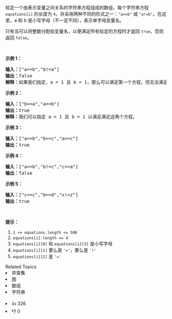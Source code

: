 <p>给定一个由表示变量之间关系的字符串方程组成的数组，每个字符串方程 <code>equations[i]</code> 的长度为 <code>4</code>，并采用两种不同的形式之一：<code>"a==b"</code> 或&nbsp;<code>"a!=b"</code>。在这里，a 和 b 是小写字母（不一定不同），表示单字母变量名。</p>

<p>只有当可以将整数分配给变量名，以便满足所有给定的方程时才返回&nbsp;<code>true</code>，否则返回 <code>false</code>。&nbsp;</p>

<p>&nbsp;</p>

<ol> 
</ol>

<p><strong>示例 1：</strong></p>

<pre><strong>输入：</strong>["a==b","b!=a"]
<strong>输出：</strong>false
<strong>解释：</strong>如果我们指定，a = 1 且 b = 1，那么可以满足第一个方程，但无法满足第二个方程。没有办法分配变量同时满足这两个方程。
</pre>

<p><strong>示例 2：</strong></p>

<pre><strong>输入：</strong>["b==a","a==b"]
<strong>输出：</strong>true
<strong>解释：</strong>我们可以指定 a = 1 且 b = 1 以满足满足这两个方程。
</pre>

<p><strong>示例 3：</strong></p>

<pre><strong>输入：</strong>["a==b","b==c","a==c"]
<strong>输出：</strong>true
</pre>

<p><strong>示例 4：</strong></p>

<pre><strong>输入：</strong>["a==b","b!=c","c==a"]
<strong>输出：</strong>false
</pre>

<p><strong>示例 5：</strong></p>

<pre><strong>输入：</strong>["c==c","b==d","x!=z"]
<strong>输出：</strong>true
</pre>

<p>&nbsp;</p>

<p><strong>提示：</strong></p>

<ol> 
 <li><code>1 &lt;= equations.length &lt;= 500</code></li> 
 <li><code>equations[i].length == 4</code></li> 
 <li><code>equations[i][0]</code> 和&nbsp;<code>equations[i][3]</code>&nbsp;是小写字母</li> 
 <li><code>equations[i][1]</code> 要么是&nbsp;<code>'='</code>，要么是&nbsp;<code>'!'</code></li> 
 <li><code>equations[i][2]</code>&nbsp;是&nbsp;<code>'='</code></li> 
</ol>

<div><div>Related Topics</div><div><li>并查集</li><li>图</li><li>数组</li><li>字符串</li></div></div><br><div><li>👍 326</li><li>👎 0</li></div>